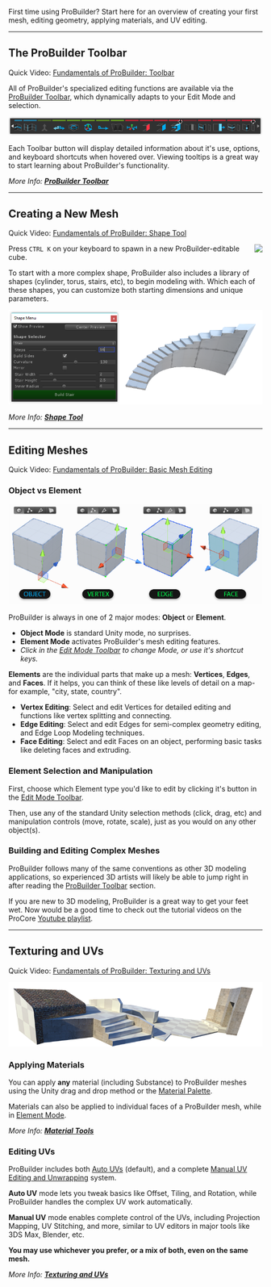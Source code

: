 <!-- # Video: ProBuilder Fundamentals -->

First time using ProBuilder? Start here for an overview of creating your first mesh, editing geometry,
applying materials, and UV editing.

<!-- [![ProBuilder Fundamentals Video](../images/VideoLink_YouTube_768.png)](@todo "ProBuilder Fundamentals Video") -->

---

## The ProBuilder Toolbar

<div class="video-link-missing">
Quick Video: <a href="@todo link vid section">Fundamentals of ProBuilder: Toolbar</a>
</div>

All of ProBuilder's specialized editing functions are available via the [ProBuilder Toolbar](../toolbar/overview-toolbar), which dynamically adapts to your Edit Mode and selection.

![Toolbar Example](../images/ProBuilderToolbar_GeoActionsArea.png "Toolbar Example")

Each Toolbar button will display detailed information about it's use, options, and keyboard shortcuts when hovered over. Viewing tooltips is a great way to start learning about ProBuilder's functionality.

*More Info: [**ProBuilder Toolbar**](../toolbar/overview-toolbar)*

---

## Creating a New Mesh

<div class="video-link-missing">
Quick Video: <a href="@todo link vid section">Fundamentals of ProBuilder: Shape Tool</a>
</div>

<img src="../../images/Cube_120x120.png" align="right"> Press `CTRL K` on your keyboard to spawn in a new ProBuilder-editable cube.

To start with a more complex shape, ProBuilder also includes a library of shapes (cylinder, torus, stairs, etc), to begin modeling with. Which each of these shapes, you can customize both starting dimensions and unique parameters.

![Shape Tool Example](../images/Example_ShapeToolsWithCurvedStair.png)

*More Info: [**Shape Tool**](../toolbar/tool-panels/#shape-tool)*

---

## Editing Meshes
<div class="video-link-missing">
Quick Video: <a href="@todo link vid section">Fundamentals of ProBuilder: Basic Mesh Editing</a>
</div>

<a id="modes"></a>
### Object vs Element

![Editing Modes Example](ExampleImage_ObjectAndElementEditingModes.png "Editing Modes Example")

ProBuilder is always in one of 2 major modes: **Object** or **Element**.

* **Object Mode** is standard Unity mode, no surprises.
* **Element Mode** activates ProBuilder's mesh editing features.
* *Click in the [Edit Mode Toolbar](../toolbar/overview-toolbar/#edit-mode-toolbar) to change Mode, or use it's shortcut keys.*

**Elements** are the individual parts that make up a mesh: **Vertices**, **Edges**, and **Faces**. If it helps, you can think of these like levels of detail on a map- for example, "city, state, country".

* **Vertex Editing**: Select and edit Vertices for detailed editing and functions like vertex splitting and connecting.
* **Edge Editing**: Select and edit Edges for semi-complex geometry editing, and Edge Loop Modeling techniques.
* **Face Editing**: Select and edit Faces on an object, performing basic tasks like deleting faces and extruding.

### Element Selection and Manipulation

First, choose which Element type you'd like to edit by clicking it's button in the [Edit Mode Toolbar](../toolbar/overview-toolbar/#edit-mode-toolbar).

Then, use any of the standard Unity selection methods (click, drag, etc) and manipulation controls (move, rotate, scale), just as you would on any other object(s).

### Building and Editing Complex Meshes

ProBuilder follows many of the same conventions as other 3D modeling applications, so experienced 3D artists will likely be able to jump right in after reading the [ProBuilder Toolbar](../toolbar/overview-toolbar) section.

If you are new to 3D modeling, ProBuilder is a great way to get your feet wet.  Now would be a good time to check out the tutorial videos on the ProCore [Youtube playlist](https://www.youtube.com/playlist?list=PLrJfHfcFkLM8PDioWg_5nmUqQycnVmi58).

<!-- @todo -->
<!-- For those seeking greater knowledge we highly recommend viewing the [3D Modeling](@todo) section. There, you can find:

* Step-by-step tutorials and videos
* Workflow suggestions
* Links to other useful sites, videos, etc

*More Info: [**3D Modeling**](@todo)*
 -->

---

## Texturing and UVs

<div class="video-link-missing">
Quick Video: <a href="@todo link vid section">Fundamentals of ProBuilder: Texturing and UVs</a>
</div>

![Materials Example](../images/Example_MaterialsOnLevel.png "Materials Example")

### Applying Materials

You can apply **any** material (including Substance) to ProBuilder meshes using the Unity drag and drop method or the [Material Palette](../toolbar/tool-panels/#material-tools).

Materials can also be applied to individual faces of a ProBuilder mesh, while in [Element Mode](../toolbar/overview-toolbar/#edit-mode-toolbar).

*More Info: [**Material Tools**](../toolbar/tool-panels/#material-tools)*

### Editing UVs

ProBuilder includes both [Auto UVs](../texturing/auto-uvs-actions) (default), and a complete [Manual UV Editing and Unwrapping](../texturing/manual-uvs-actions) system.

**Auto UV** mode lets you tweak basics like Offset, Tiling, and Rotation, while ProBuilder handles the complex UV work automatically.

**Manual UV** mode enables complete control of the UVs, including Projection Mapping, UV Stitching, and more, similar to UV editors in major tools like 3DS Max, Blender, etc.

**You may use whichever you prefer, or a mix of both, even on the same mesh.**

*More Info: [**Texturing and UVs**](../texturing/overview-texture-mapping)*

